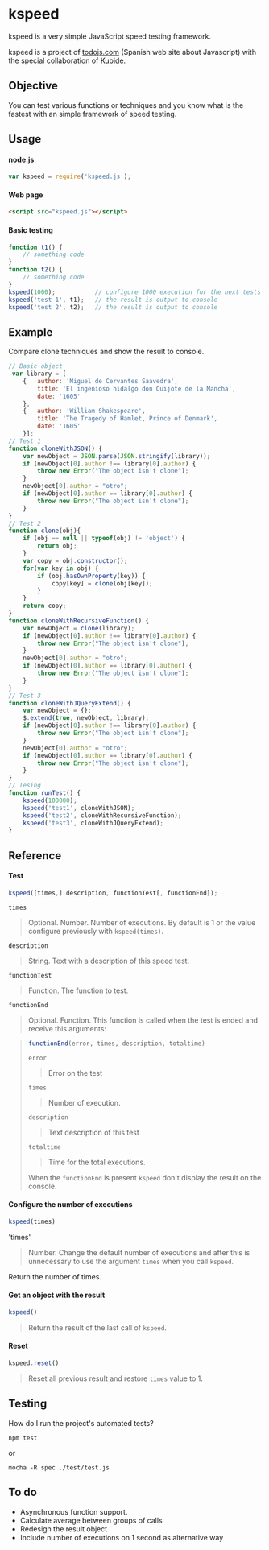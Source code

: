 # kspeed

kspeed is a very simple JavaScript speed testing framework.  

kspeed is a project of [todojs.com](http://www.todojs.com) (Spanish web site about Javascript) with the special collaboration of [Kubide](http://www.kubide.es).

## Objective

You can test various functions or techniques and you know what is the fastest with an simple framework of speed testing.

## Usage

#### node.js

```js
var kspeed = require('kspeed.js');
```

#### Web page

```html
<script src="kspeed.js"></script>
```

#### Basic testing

```js
function t1() {
	// something code
}
function t2() {
	// something code
}
kspeed(1000);           // configure 1000 execution for the next tests
kspeed('test 1', t1);   // the result is output to console
kspeed('test 2', t2);   // the result is output to console
```

## Example

Compare clone techniques and show the result to console.

```js
// Basic object
 var library = [
	{	author: 'Miguel de Cervantes Saavedra',
		title: 'El ingenioso hidalgo don Quijote de la Mancha',
		date: '1605'
	},
	{	author: 'William Shakespeare',
		title: 'The Tragedy of Hamlet, Prince of Denmark',
		date: '1605'
	}];
// Test 1
function cloneWithJSON() {
	var newObject = JSON.parse(JSON.stringify(library));
	if (newObject[0].author !== library[0].author) {
		throw new Error("The object isn't clone");
	}
	newObject[0].author = "otro";
	if (newObject[0].author == library[0].author) {
		throw new Error("The object isn't clone");
	}
}
// Test 2
function clone(obj){
	if (obj == null || typeof(obj) != 'object') {
		return obj;
	}
	var copy = obj.constructor();
	for(var key in obj) {
		if (obj.hasOwnProperty(key)) {
			copy[key] = clone(obj[key]);
		}
	}
	return copy;
}
function cloneWithRecursiveFunction() {
	var newObject = clone(library);
	if (newObject[0].author !== library[0].author) {
		throw new Error("The object isn't clone");
	}
	newObject[0].author = "otro";
	if (newObject[0].author == library[0].author) {
		throw new Error("The object isn't clone");
	}
}
// Test 3
function cloneWithJQueryExtend() {
	var newObject = {};
	$.extend(true, newObject, library);
	if (newObject[0].author !== library[0].author) {
		throw new Error("The object isn't clone");
	}
	newObject[0].author = "otro";
	if (newObject[0].author == library[0].author) {
		throw new Error("The object isn't clone");
	}
}
// Tesing
function runTest() {
	kspeed(100000);
	kspeed('test1', cloneWithJSON);
	kspeed('test2', cloneWithRecursiveFunction);
	kspeed('test3', cloneWithJQueryExtend);
}
```

## Reference

#### Test

```js
kspeed([times,] description, functionTest[, functionEnd]);
```

`times`

> Optional. Number. Number of executions. By default is 1 or the value configure previously with `kspeed(times)`.

`description`

> String. Text with a description of this speed test.

`functionTest`

> Function. The function to test.

`functionEnd`

> Optional. Function. This function is called when the test is ended and receive this arguments:

> ```js
> functionEnd(error, times, description, totaltime)
> ```
>
> `error`
> >
> > Error on the test
>
> `times`
>
> > Number of execution.
>
> `description`
>
> > Text description of this test
>
> `totaltime`
>
> > Time for the total executions.
> 
> When the `functionEnd` is present `kspeed` don't display the result on the console.

#### Configure the number of executions

```js
kspeed(times)
```

'times'

> Number. Change the default number of executions and after this is unnecessary to use the argument `times` when you call `kspeed`.

Return the number of times.

#### Get an object with the result

```js
kspeed()
```

> Return the result of the last call of `kspeed`. 

#### Reset

```js
kspeed.reset()
```

> Reset all previous result and restore `times` value to 1. 

## Testing

How do I run the project's automated tests?

```
npm test
```

or 

```
mocha -R spec ./test/test.js
```

## To do

- Asynchronous function support.
- Calculate average between groups of calls
- Redesign the result object
- Include number of executions on 1 second as alternative way

